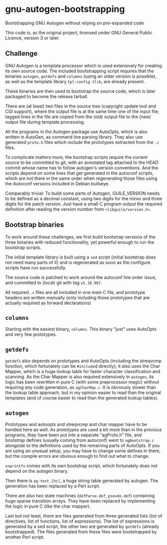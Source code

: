 # gnu-autogen-bootstrapping
Bootstrapping GNU Autogen without relying on pre-expanded code

This code is, as the original project, licensed under GNU General Public Licence, version 3 or later.

## Challenge

GNU Autogen is a template processor which is used extensively for creating its own source code.
The included bootstrapping script requires that the binaries `autogen`, `getdefs` and `columns`
(using an older version is possible), as well as the template library `tpl-config.tlib`, are already present.

These binaries are then used to bootstrap the source code, which is later packaged to become the
release tarball.

There are (at least) two files in the source tree (copyright update tool and CGI support), where the output file
is at the same time one of the input file; tagged lines in the file are copied from the (old) output file
to the (new) output file during template processing.

All the programs in the Autogen package use AutoOpts, which is also written in AutoGen, as command line
parsing library. They also use generated `proto.h` files which include the prototypes extracted from the `.c`
files.

To complicate matters more, the bootstrap scripts require the current source to be committed to git, with
an annotated tag attached to the HEAD commit whose name has to follow autogen's version conventions. And
the scripts depend on some lines that get generated in the autoconf scripts, which are not there in the same
order when regenerating those files using the Autoconf versions included in Debian bullseye.

Comparably trivial: To build some parts of Autogen, GUILE_VERSION needs to be defined as a decimal constant,
using two digits for the minor and three digits for the patch version. Just have a small C program output
the required definition after reading the version number from `<libguile/version.h>`.

## Bootstrap binaries

To work around these challenges, we first build bootstrap versions of the three binaries with reduced
functionality, yet powerful enough to run the bootstrap scripts.

The initial template library is built using a `sed` script (initial bootstrap does not need many parts of it) and is
regenerated as soon as the configure scripts have run successfully.

The source code is patched to work around the autoconf line order issue, and committed to (local) git with tag `v5.18.987`.

All required `.c` files are all included in one main C file, and prototype headers are written manually (only including those
prototypes that are actually required as forward declarations)

## `columns`

Starting with the easiest binary, `columns`. This binary "just" uses AutoOpts and very few prototypes.

## `getdefs`

`getdefs` also depends on prototypes and AutoOpts (including the streqvcmp function, which fortunately can be `#include`d directly);
it also uses the Char Mapper, which is a huge lookup table for faster character classification and scanning. As the Char Mapper is
also required extensively in `autogen`, its logic has been rewritten in pure C (with some preprocessor magic) without requiring
any code generation, as `agCharMap.c`. It is obviously slower than the lookup table approach, but in my opinion easier to read than
the original templates (and of course easier to read than the generated lookup tables).

## `autogen`

Prototypes and autoopts and streqvcmp and char mapper have to be handled here as well. As prototypes are used a bit more than in the
previous programs, they have been put into a separate "agProto.h" file, and bootstrap defines (usually coming from autoconf) went
to `agBootstrap.c` alongside to the definitions used by the remaining parts of AutoOpts. If you are using an unusual setup, you
may have to change some defines in there, but the compile errors are obvious enough to find out what to change.

`snprintfv` comes with its own bootstrap script, which fortunately does not depend on the autogen binary.

Then there is `ag-text.[hc]`, a huge string table generated by autogen. The generation has been replaced by a Perl script.

There are also two state machines (`defParse.def`, `pseudo.def`) containing huge sparse transition arrays. They have been replaced
by implementing the logic in pure C (like the char mapper).

Last but not least, there are files generated from three generated lists (list of directives, list of functions, list of expressions).
The list of expressions is generated by a sed script, the other two are generated by `getdefs` (already bootstrapped).
The files generated from these files were bootstrapped by another Perl script.
